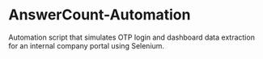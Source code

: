 # AnswerCount-Automation
Automation script that simulates OTP login and dashboard data extraction for an internal company portal using Selenium.
